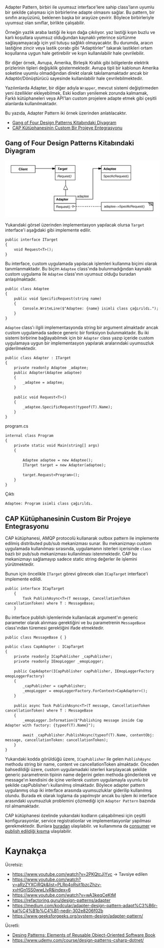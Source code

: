 Adapter Pattern, birbiri ile uyumsuz interface'lere sahip class'ların uyumlu bir şekilde çalışması için birbirlerine adapte olmasını sağlar. Bu pattern, bir sınıfın arayüzünü, beklenen başka bir arayüze çevirir. Böylece birbirleriyle uyumsuz olan sınıflar, birlikte çalışabilir.

Örneğin yazlık araba lastiği ile kışın dağa çıkılıyor. yaz lastiği kışın buzlu ve karlı koşullara uyumsuz olduğundan kaynaklı yeterince sürtünme sağlayamayacağı için yol tutuşu sağlıklı olmayacaktır. Bu durumda, aracın lastiğine zincir veya lastik çorabı gibi "Adaptörler" takarak lastikleri ortam koşullarına uygun hale getirebilir ve kışın kullanılabilir hale çevrilebilir. 

Bir diğer örnek, Avrupa, Amerika, Birleşik Krallık gibi bölgelerde elektrik prizlerinin tipleri değişiklik göstermektedir. Avrupa tipli bir kablonun Amerika soketine uyumlu olmadığından direkt olarak takılamamaktadır ancak bir Adaptör/Dönüştürücü sayesinde kullanılabilir hale çevrilebilmektedir. 

Yazılımlarda Adapter, bir diğer adıyla `Wrapper`, mevcut sistemi değiştirmeden yeni özellikler ekleyebilmek, Eski kodları yenilemek zorunda kalmamak, Farklı kütüphaneleri veya API'ları custom projelere adapte etmek gibi çeşitli alanlarda kullanılmaktadır.

Bu yazıda, Adapter Pattern iki örnek üzerinden anlatılacaktır.
- [Gang of Four Design Patterns Kitabındaki Diyagram](#gang-of-four-design-patterns-kitabındaki-diyagram)
- [CAP Kütüphanesinin Custom Bir Projeye Entegrasyonu](#cap-kütüphanesinin-custom-bir-projeye-entegrasyonu)

## Gang of Four Design Patterns Kitabındaki Diyagram

![GoFAdapterDiagram](./assets/GoFAdapterDiagram.png)

Yukarıdaki görsel üzerinden implementasyon yapılacak olursa `Target` interface'i aşağıdaki gibi implemente edilir.

```
public interface ITarget
{
    void Request<T>();
}
```

Bu interface, custom uygulamada yapılacak işlemleri kullanma biçimi olarak tanımlanmaktadır. Bu biçim `Adaptee` class'ında bulunmadığından kaynaklı custom uygulama ile `Adaptee` class'ının uyumsuz olduğu buradan anlaşılmaktadır.

```
public class Adaptee
{
    public void SpecificRequest(string name)
    {
        Console.WriteLine($"Adaptee: {name} isimli class çağırıldı.");
    }
}
```

`Adaptee` class'ı ilgili implementasyonda string bir argument almaktadır ancak custom uygulamada sadece generic bir fonksiyon bulunmaktadır. Bu iki sistemi birbirine bağlayabilmek için bir `Adapter` class yazıp içeride custom uygulamaya uygun bir implementasyon yapılarak aralarındaki uyumsuzluk giderilmektedir.

```
public class Adapter : ITarget
{
    private readonly Adaptee _adaptee;
    public Adapter(Adaptee adaptee)
    {
        _adaptee = adaptee;
    }

    public void Request<T>()
    {
        _adaptee.SpecificRequest(typeof(T).Name);
    }
}

```

program.cs
```
internal class Program
{
    private static void Main(string[] args)
    {

        Adaptee adaptee = new Adaptee();
        ITarget target = new Adapter(adaptee);

        target.Request<Program>();
    }
}
```

Çıktı
```
Adaptee: Program isimli class çağırıldı.
```

## CAP Kütüphanesinin Custom Bir Projeye Entegrasyonu

CAP kütüphanesi, AMQP protocolü kullanarak outbox pattern ile implemente edilmiş distributed pub/sub mekanizması sunar. Bu mekanizmayı custom uygulamada kullanılması sırasında, uygulamanın isterleri içerisinde `class` bazlı bir pub/sub mekanizması kullanılması istenmektedir. CAP bu mekanizmayı sağlamayıp sadece static string değerler ile işlemini yürütmektedir. 

Bunun için öncelikle `ITarget` görevi görecek olan `ICapTarget` interface'i implemente edildi.

```
public interface ICapTarget
    {
        Task PublishAsync<T>(T message, CancellationToken cancellationToken) where T : MessageBase;
    }
```

Bu interface publish işlemlerinde kullanılacak argument'ın generic parameter olarak alınması gerektiğini ve bu parametrenin `MessageBase` class'ından türemesi gerektiğini ifade etmektedir.

```
public class MessageBase { }
```

```
public class CapAdapter : ICapTarget
{
    private readonly ICapPublisher _capPublisher;
    private readonly IEmopLogger _emopLogger;

    public CapAdapter(ICapPublisher capPublisher, IEmopLoggerFactory emopLoggerFactory)
    {
        _capPublisher = capPublisher;
        _emopLogger = emopLoggerFactory.ForContext<CapAdapter>();
    }

    public async Task PublishAsync<T>(T message, CancellationToken cancellationToken) where T : MessageBase
    {
        _emopLogger.Information($"Publishing message inside Cap Adapter with factory: {typeof(T).Name}");

        await _capPublisher.PublishAsync(typeof(T).Name, contentObj: message, cancellationToken: cancellationToken);
    }
}
```

Yukarıdaki kodda görüldüğü üzere, `ICapPublisher` ile gelen `PublishAsync` methodu string bir name, content ve cancellationToken almaktadır. Önceden bahsedildiği üzere, custom uygulamadaki isterleri karşılayacak şekilde generic parametrenin tipinin name değerini gelen methoda gönderilerek ve message'ın kendisini de içine verilerek custom uygulamayla uyumlu bir şekilde capPublisher'ı kullanılmış olmaktadır. Böylece adapter pattern uygulanmış olup iki interface arasında uyumsuzluklar giderilip kullanılmış olundu. Burada ek olarak loglama da yapılmıştır ancak bu işlem iki interface arasındaki uyumsuzluk problemini çözmediği için `Adapter Pattern` bazında rol almamaktadır.

CAP kütüphanesi özelinde yukarıdaki kodların çalışabilmesi için çeşitli konfigurasyonlar, service registrationlar ve implementasyonlar yapılması gerekmektedir. Bunlara [buradan](https://github.com/Emopusta/adessibinden/tree/master/src/corePackages/Core.EventBus) ulaşılabilir. ve kullanımına da [consumer](https://github.com/Emopusta/adessibinden/blob/master/src/Application/Consumers/ProductGetDetailCounterConsumer.cs) ve [publish edildiği kısıma](https://github.com/Emopusta/adessibinden/blob/f25c6b7f9ad4d89a27831f65cb14e5ccc73dc980/src/Application/Features/PhoneProducts/Queries/GetByIdDetails/GetByIdDetailsPhoneProductQueryHandler.cs#L40) ulaşılabilir.

# Kaynakça

Ücretsiz:
- https://www.youtube.com/watch?v=2PKQtcJjYvc -> Tavsiye edilen
- https://www.youtube.com/watch?v=aRzZYXCjRQk&list=PLRp4oRsit1bzcZhzv-xvHGn1SS0wwLIvR&index=6
- https://www.youtube.com/watch?v=wA3keqCeKtM
- https://refactoring.guru/design-patterns/adapter
- https://medium.com/kodcular/adapter-design-pattern-adapt%C3%B6r-kal%C4%B1b%C4%B1-nedir-302e8206f02b
- https://www.geeksforgeeks.org/system-design/adapter-pattern/


Ücretli:
- [Desing Patterns: Elements of Reusable Object-Oriented Software Book](https://www.amazon.com.tr/Design-Patterns-Elements-Reusable-Object-Oriented/dp/0201633612/ref=sr_1_2?__mk_tr_TR=%C3%85M%C3%85%C5%BD%C3%95%C3%91&crid=WHUMS0DHJBKO&dib=eyJ2IjoiMSJ9.mTRaTOPYqsPcUsGD8azntQBwoQYmLa7486oAF-n21naeCMl-cWRy6Tc4xyGXPHzIe4pgk3yyBBQ5xXEXy_yChPa8_t7-ZEiWFDxX6xRvYtws2SsECY5g6_L03uQXeOL8hFzn00c2Ccjiq1EKQHmZEb4mUS1O4esM4UrdgbgWi_EB92UbzYH7rBFb5SJsRLxTch6rUKNqSfxO9I9FBaaZQoJbC04f4JZKGyaf1G6QW5xcHb7AJ4gMh3peaP8xz24u7sXUMLs7M8RIAByW4YO97lxJNs2AjFfzRyJTMtZlxpY.xPLI_w471Dn2oGOGQVdfmRuoMEX8cetRTg0iYLmadDo&dib_tag=se&keywords=design+patterns%2C&qid=1752059924&sprefix=design+pattern%2Caps%2C762&sr=8-2)
- https://www.udemy.com/course/design-patterns-csharp-dotnet/